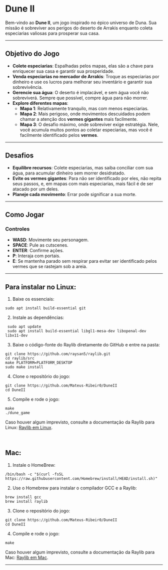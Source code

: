 # **Dune II**

Bem-vindo ao **Dune II**, um jogo inspirado no épico universo de Duna. Sua missão é sobreviver aos perigos do deserto de Arrakis enquanto coleta especiarias valiosas para prosperar sua casa.

---

## **Objetivo do Jogo**

- **Colete especiarias**: Espalhadas pelos mapas, elas são a chave para enriquecer sua casa e garantir sua prosperidade.
- **Venda especiarias no mercador de Arrakis**: Troque as especiarias por dinheiro e use os lucros para melhorar seu inventário e garantir sua sobrevivência.
- **Gerencie sua água**: O deserto é implacável, e sem água você não sobreviverá. Sempre que possível, compre água para não morrer.
- **Explore diferentes mapas**:
  - **Mapa 1**: Relativamente tranquilo, mas com menos especiarias.
  - **Mapa 2**: Mais perigoso, onde movimentos descuidados podem chamar a atenção dos **vermes gigantes** mais facilmente.
  - **Mapa 3**: O desafio máximo, onde sobreviver exige estratégia. Nele, você acumula muitos pontos ao coletar especiarias, mas você é facilmente identificado pelos **vermes**.

---

## **Desafios**

- **Equilibre recursos**: Colete especiarias, mas saiba conciliar com sua água, para acumular dinheiro sem morrer desidratado.
- **Evite os vermes gigantes**: Para não ser identificado por eles, não repita seus passos, e, em mapas com mais especiarias, mais fácil é de ser atacado por um deles.
- **Planeje cada movimento**: Errar pode significar a sua morte.

---

## **Como Jogar**

### **Controles**
- **WASD**: Movimente seu personagem.
- **SPACE**: Pule as cutscenes.
- **ENTER**: Confirme ações.
- **P**: Interaja com portais.
- **E**: Se mantenha parado sem respirar para evitar ser identificado pelos vermes que se rastejam sob a areia.

---

## Para instalar no Linux:

1. Baixe os essenciais:
```
sudo apt install build-essential git
```

2.  Instale as dependências:
```
 sudo apt update
 sudo apt install build-essential libgl1-mesa-dev libopenal-dev libx11-dev
```

3.  Baixe o código-fonte do Raylib diretamente do GitHub e entre na pasta:
```
git clone https://github.com/raysan5/raylib.git
cd raylib/src
make PLATFORM=PLATFORM_DESKTOP
sudo make install
```

4.  Clone o repositório do jogo:
```
git clone https://github.com/Mateus-Ribeir0/DuneII
cd DuneII
```

5.  Compile e rode o jogo:
```
make
./dune_game
```
Caso houver algum imprevisto, consulte a documentação da Raylib para Linux: [Raylib em Linux](https://github.com/raysan5/raylib/wiki/Working-on-GNU-Linux).

<br>

## Mac:

1. Instale o HomeBrew:
```
/bin/bash -c "$(curl -fsSL https://raw.githubusercontent.com/Homebrew/install/HEAD/install.sh)"
```

2. Use o Homebrew para instalar o compilador GCC e a Raylib:
```
brew install gcc
brew install raylib
```

3. Clone o repositório do jogo:
```
git clone https://github.com/Mateus-Ribeir0/DuneII
cd DuneII
```

4. Compile e rode o jogo:
```
make
```

Caso houver algum imprevisto, consulte a documentação da Raylib para Mac: [Raylib em Mac](https://github.com/raysan5/raylib/wiki/Working-on-macOS).

---
